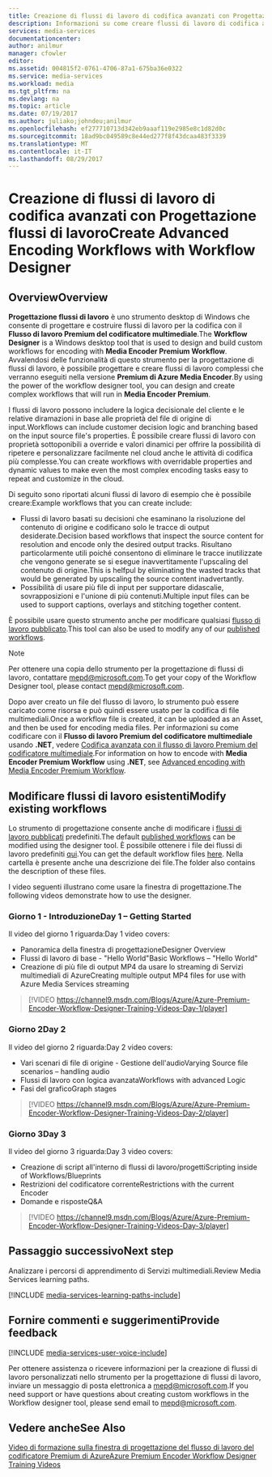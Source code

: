 ```yaml
---
title: Creazione di flussi di lavoro di codifica avanzati con Progettazione flussi di lavoro | Microsoft Docs
description: Informazioni su come creare flussi di lavoro di codifica avanzati con Progettazione flussi di lavoro.
services: media-services
documentationcenter: 
author: anilmur
manager: cfowler
editor: 
ms.assetid: 004815f2-0761-4706-87a1-675ba36e0322
ms.service: media-services
ms.workload: media
ms.tgt_pltfrm: na
ms.devlang: na
ms.topic: article
ms.date: 07/19/2017
ms.author: juliako;johndeu;anilmur
ms.openlocfilehash: ef277710713d342eb9aaaf119e2985e8c1d82d0c
ms.sourcegitcommit: 18ad9bc049589c8e44ed277f8f43dcaa483f3339
ms.translationtype: MT
ms.contentlocale: it-IT
ms.lasthandoff: 08/29/2017
---
```

# <a name="create-advanced-encoding-workflows-with-workflow-designer"></a><span data-ttu-id="f27cf-103">Creazione di flussi di lavoro di codifica avanzati con Progettazione flussi di lavoro</span><span class="sxs-lookup"><span data-stu-id="f27cf-103">Create Advanced Encoding Workflows with Workflow Designer</span></span>
## <a name="overview"></a><span data-ttu-id="f27cf-104">Overview</span><span class="sxs-lookup"><span data-stu-id="f27cf-104">Overview</span></span>
<span data-ttu-id="f27cf-105">**Progettazione flussi di lavoro** è uno strumento desktop di Windows che consente di progettare e costruire flussi di lavoro per la codifica con il **Flusso di lavoro Premium del codificatore multimediale**.</span><span class="sxs-lookup"><span data-stu-id="f27cf-105">The **Workflow Designer** is a Windows desktop tool that is used to design and build custom workflows for encoding with **Media Encoder Premium Workflow**.</span></span>
<span data-ttu-id="f27cf-106">Avvalendosi delle funzionalità di questo strumento per la progettazione di flussi di lavoro, è possibile progettare e creare flussi di lavoro complessi che verranno eseguiti nella versione **Premium di Azure Media Encoder**.</span><span class="sxs-lookup"><span data-stu-id="f27cf-106">By using the power of the workflow designer tool, you can design and create complex workflows that will run in **Media Encoder Premium**.</span></span>  

<span data-ttu-id="f27cf-107">I flussi di lavoro possono includere la logica decisionale del cliente e le relative diramazioni in base alle proprietà del file di origine di input.</span><span class="sxs-lookup"><span data-stu-id="f27cf-107">Workflows can include customer decision logic and branching based on the input source file's properties.</span></span> <span data-ttu-id="f27cf-108">È possibile creare flussi di lavoro con proprietà sottoponibili a override e valori dinamici per offrire la possibilità di ripetere e personalizzare facilmente nel cloud anche le attività di codifica più complesse.</span><span class="sxs-lookup"><span data-stu-id="f27cf-108">You can create workflows with overridable properties and dynamic values to make even the most complex encoding tasks easy to repeat and customize in the cloud.</span></span>

<span data-ttu-id="f27cf-109">Di seguito sono riportati alcuni flussi di lavoro di esempio che è possibile creare:</span><span class="sxs-lookup"><span data-stu-id="f27cf-109">Example workflows that you can create include:</span></span>

* <span data-ttu-id="f27cf-110">Flussi di lavoro basati su decisioni che esaminano la risoluzione del contenuto di origine e codificano solo le tracce di output desiderate.</span><span class="sxs-lookup"><span data-stu-id="f27cf-110">Decision based workflows that inspect the source content for resolution and encode only the desired output tracks.</span></span>  <span data-ttu-id="f27cf-111">Risultano particolarmente utili poiché consentono di eliminare le tracce inutilizzate che vengono generate se si esegue inavvertitamente l'upscaling del contenuto di origine.</span><span class="sxs-lookup"><span data-stu-id="f27cf-111">This is helfpul by eliminating the wasted tracks that would be generated by upscaling the source content inadvertantly.</span></span>
* <span data-ttu-id="f27cf-112">Possibilità di usare più file di input per supportare didascalie, sovrapposizioni e l'unione di più contenuti.</span><span class="sxs-lookup"><span data-stu-id="f27cf-112">Multiple input files can be used to support captions, overlays and stitching together content.</span></span> 

<span data-ttu-id="f27cf-113">È possibile usare questo strumento anche per modificare qualsiasi [flusso di lavoro pubblicato](media-services-workflow-designer.md#existing_workflows).</span><span class="sxs-lookup"><span data-stu-id="f27cf-113">This tool can also be used to modify any of our [published workflows](media-services-workflow-designer.md#existing_workflows).</span></span> 

> [!NOTE]
> <span data-ttu-id="f27cf-114">Per ottenere una copia dello strumento per la progettazione di flussi di lavoro, contattare mepd@microsoft.com.</span><span class="sxs-lookup"><span data-stu-id="f27cf-114">To get your copy of the Workflow Designer tool, please contact mepd@microsoft.com.</span></span>
> 
> 

<span data-ttu-id="f27cf-115">Dopo aver creato un file del flusso di lavoro, lo strumento può essere caricato come risorsa e può quindi essere usato per la codifica di file multimediali.</span><span class="sxs-lookup"><span data-stu-id="f27cf-115">Once a workflow file is created, it can be uploaded as an Asset, and then be used for encoding media files.</span></span> <span data-ttu-id="f27cf-116">Per informazioni su come codificare con il **Flusso di lavoro Premium del codificatore multimediale** usando **.NET**, vedere [Codifica avanzata con il flusso di lavoro Premium del codificatore multimediale](media-services-encode-with-premium-workflow.md).</span><span class="sxs-lookup"><span data-stu-id="f27cf-116">For information on how to encode with **Media Encoder Premium Workflow** using **.NET**, see [Advanced encoding with Media Encoder Premium Workflow](media-services-encode-with-premium-workflow.md).</span></span>

## <span data-ttu-id="f27cf-117"><a id="existing_workflows"></a>Modificare flussi di lavoro esistenti</span><span class="sxs-lookup"><span data-stu-id="f27cf-117"><a id="existing_workflows"></a>Modify existing workflows</span></span>
<span data-ttu-id="f27cf-118">Lo strumento di progettazione consente anche di modificare i [flussi di lavoro pubblicati](media-services-workflow-designer.md#existing_workflows) predefiniti.</span><span class="sxs-lookup"><span data-stu-id="f27cf-118">The default [published workflows](media-services-workflow-designer.md#existing_workflows) can be modified using the designer tool.</span></span> <span data-ttu-id="f27cf-119">È possibile ottenere i file dei flussi di lavoro predefiniti [qui](https://github.com/Azure/azure-media-services-samples/tree/master/Encoding%20Presets/VoD/MediaEncoderPremiumWorkfows).</span><span class="sxs-lookup"><span data-stu-id="f27cf-119">You can get the default workflow files [here](https://github.com/Azure/azure-media-services-samples/tree/master/Encoding%20Presets/VoD/MediaEncoderPremiumWorkfows).</span></span> <span data-ttu-id="f27cf-120">Nella cartella è presente anche una descrizione dei file.</span><span class="sxs-lookup"><span data-stu-id="f27cf-120">The folder also contains the description of these files.</span></span>

<span data-ttu-id="f27cf-121">I video seguenti illustrano come usare la finestra di progettazione.</span><span class="sxs-lookup"><span data-stu-id="f27cf-121">The following videos demonstrate how to use the designer.</span></span>

### <a name="day-1--getting-started"></a><span data-ttu-id="f27cf-122">Giorno 1 - Introduzione</span><span class="sxs-lookup"><span data-stu-id="f27cf-122">Day 1 – Getting Started</span></span>
<span data-ttu-id="f27cf-123">Il video del giorno 1 riguarda:</span><span class="sxs-lookup"><span data-stu-id="f27cf-123">Day 1 video covers:</span></span>

* <span data-ttu-id="f27cf-124">Panoramica della finestra di progettazione</span><span class="sxs-lookup"><span data-stu-id="f27cf-124">Designer Overview</span></span>
* <span data-ttu-id="f27cf-125">Flussi di lavoro di base - "Hello World"</span><span class="sxs-lookup"><span data-stu-id="f27cf-125">Basic Workflows – "Hello World"</span></span>
* <span data-ttu-id="f27cf-126">Creazione di più file di output MP4 da usare lo streaming di Servizi multimediali di Azure</span><span class="sxs-lookup"><span data-stu-id="f27cf-126">Creating multiple output MP4 files for use with Azure Media Services streaming</span></span>

> [!VIDEO https://channel9.msdn.com/Blogs/Azure/Azure-Premium-Encoder-Workflow-Designer-Training-Videos-Day-1/player]
> 
> 

### <a name="day-2"></a><span data-ttu-id="f27cf-127">Giorno 2</span><span class="sxs-lookup"><span data-stu-id="f27cf-127">Day 2</span></span>
<span data-ttu-id="f27cf-128">Il video del giorno 2 riguarda:</span><span class="sxs-lookup"><span data-stu-id="f27cf-128">Day 2 video covers:</span></span>

* <span data-ttu-id="f27cf-129">Vari scenari di file di origine - Gestione dell'audio</span><span class="sxs-lookup"><span data-stu-id="f27cf-129">Varying Source file scenarios – handling audio</span></span>
* <span data-ttu-id="f27cf-130">Flussi di lavoro con logica avanzata</span><span class="sxs-lookup"><span data-stu-id="f27cf-130">Workflows with advanced Logic</span></span>
* <span data-ttu-id="f27cf-131">Fasi del grafico</span><span class="sxs-lookup"><span data-stu-id="f27cf-131">Graph stages</span></span>

> [!VIDEO https://channel9.msdn.com/Blogs/Azure/Azure-Premium-Encoder-Workflow-Designer-Training-Videos-Day-2/player]
> 
> 

### <a name="day-3"></a><span data-ttu-id="f27cf-132">Giorno 3</span><span class="sxs-lookup"><span data-stu-id="f27cf-132">Day 3</span></span>
<span data-ttu-id="f27cf-133">Il video del giorno 3 riguarda:</span><span class="sxs-lookup"><span data-stu-id="f27cf-133">Day 3 video covers:</span></span>

* <span data-ttu-id="f27cf-134">Creazione di script all'interno di flussi di lavoro/progetti</span><span class="sxs-lookup"><span data-stu-id="f27cf-134">Scripting inside of Workflows/Blueprints</span></span>
* <span data-ttu-id="f27cf-135">Restrizioni del codificatore corrente</span><span class="sxs-lookup"><span data-stu-id="f27cf-135">Restrictions with the current Encoder</span></span>
* <span data-ttu-id="f27cf-136">Domande e risposte</span><span class="sxs-lookup"><span data-stu-id="f27cf-136">Q&A</span></span>

> [!VIDEO https://channel9.msdn.com/Blogs/Azure/Azure-Premium-Encoder-Workflow-Designer-Training-Videos-Day-3/player]
> 
> 

## <a name="next-step"></a><span data-ttu-id="f27cf-137">Passaggio successivo</span><span class="sxs-lookup"><span data-stu-id="f27cf-137">Next step</span></span>
<span data-ttu-id="f27cf-138">Analizzare i percorsi di apprendimento di Servizi multimediali.</span><span class="sxs-lookup"><span data-stu-id="f27cf-138">Review Media Services learning paths.</span></span>

[!INCLUDE [media-services-learning-paths-include](../../includes/media-services-learning-paths-include.md)]

## <a name="provide-feedback"></a><span data-ttu-id="f27cf-139">Fornire commenti e suggerimenti</span><span class="sxs-lookup"><span data-stu-id="f27cf-139">Provide feedback</span></span>
[!INCLUDE [media-services-user-voice-include](../../includes/media-services-user-voice-include.md)]

<span data-ttu-id="f27cf-140">Per ottenere assistenza o ricevere informazioni per la creazione di flussi di lavoro personalizzati nello strumento per la progettazione di flussi di lavoro, inviare un messaggio di posta elettronica a mepd@microsoft.com.</span><span class="sxs-lookup"><span data-stu-id="f27cf-140">If you need support or have questions about creating custom workflows in the Workflow designer tool, please send email to mepd@microsoft.com.</span></span>

## <a name="see-also"></a><span data-ttu-id="f27cf-141">Vedere anche</span><span class="sxs-lookup"><span data-stu-id="f27cf-141">See Also</span></span>
[<span data-ttu-id="f27cf-142">Video di formazione sulla finestra di progettazione del flusso di lavoro del codificatore Premium di Azure</span><span class="sxs-lookup"><span data-stu-id="f27cf-142">Azure Premium Encoder Workflow Designer Training Videos</span></span>](http://johndeutscher.com/2015/07/06/azure-premium-encoder-workflow-designer-training-videos/)

